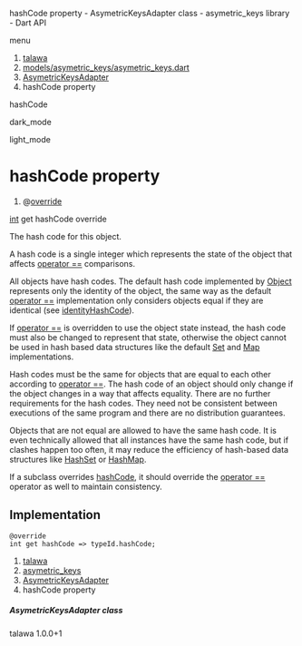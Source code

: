 




hashCode property - AsymetricKeysAdapter class - asymetric\_keys library - Dart API







menu

1. [talawa](../../index.html)
2. [models/asymetric\_keys/asymetric\_keys.dart](../../file-___home_harshil_Desktop_open-source_palisadoes_talawa_lib_models_asymetric_keys_asymetric_keys/)
3. [AsymetricKeysAdapter](../../file-___home_harshil_Desktop_open-source_palisadoes_talawa_lib_models_asymetric_keys_asymetric_keys/AsymetricKeysAdapter-class.html)
4. hashCode property

hashCode


dark\_mode

light\_mode




# hashCode property


1. @[override](https://api.flutter.dev/flutter/dart-core/override-constant.html)

[int](https://api.flutter.dev/flutter/dart-core/int-class.html)
get
hashCode
override

The hash code for this object.

A hash code is a single integer which represents the state of the object
that affects [operator ==](../../file-___home_harshil_Desktop_open-source_palisadoes_talawa_lib_models_asymetric_keys_asymetric_keys/AsymetricKeysAdapter/operator_equals.html) comparisons.

All objects have hash codes.
The default hash code implemented by [Object](https://api.flutter.dev/flutter/dart-core/Object-class.html)
represents only the identity of the object,
the same way as the default [operator ==](../../file-___home_harshil_Desktop_open-source_palisadoes_talawa_lib_models_asymetric_keys_asymetric_keys/AsymetricKeysAdapter/operator_equals.html) implementation only considers objects
equal if they are identical (see [identityHashCode](https://api.flutter.dev/flutter/dart-core/identityHashCode.html)).

If [operator ==](../../file-___home_harshil_Desktop_open-source_palisadoes_talawa_lib_models_asymetric_keys_asymetric_keys/AsymetricKeysAdapter/operator_equals.html) is overridden to use the object state instead,
the hash code must also be changed to represent that state,
otherwise the object cannot be used in hash based data structures
like the default [Set](https://api.flutter.dev/flutter/dart-core/Set-class.html) and [Map](https://api.flutter.dev/flutter/dart-core/Map-class.html) implementations.

Hash codes must be the same for objects that are equal to each other
according to [operator ==](../../file-___home_harshil_Desktop_open-source_palisadoes_talawa_lib_models_asymetric_keys_asymetric_keys/AsymetricKeysAdapter/operator_equals.html).
The hash code of an object should only change if the object changes
in a way that affects equality.
There are no further requirements for the hash codes.
They need not be consistent between executions of the same program
and there are no distribution guarantees.

Objects that are not equal are allowed to have the same hash code.
It is even technically allowed that all instances have the same hash code,
but if clashes happen too often,
it may reduce the efficiency of hash-based data structures
like [HashSet](https://api.flutter.dev/flutter/dart-collection/HashSet-class.html) or [HashMap](https://api.flutter.dev/flutter/dart-collection/HashMap-class.html).

If a subclass overrides [hashCode](../../file-___home_harshil_Desktop_open-source_palisadoes_talawa_lib_models_asymetric_keys_asymetric_keys/AsymetricKeysAdapter/hashCode.html), it should override the
[operator ==](../../file-___home_harshil_Desktop_open-source_palisadoes_talawa_lib_models_asymetric_keys_asymetric_keys/AsymetricKeysAdapter/operator_equals.html) operator as well to maintain consistency.


## Implementation

```
@override
int get hashCode => typeId.hashCode;
```


 


1. [talawa](../../index.html)
2. [asymetric\_keys](../../file-___home_harshil_Desktop_open-source_palisadoes_talawa_lib_models_asymetric_keys_asymetric_keys/)
3. [AsymetricKeysAdapter](../../file-___home_harshil_Desktop_open-source_palisadoes_talawa_lib_models_asymetric_keys_asymetric_keys/AsymetricKeysAdapter-class.html)
4. hashCode property

##### AsymetricKeysAdapter class





talawa
1.0.0+1






